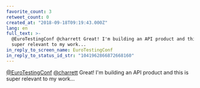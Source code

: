 ```yaml
---
favorite_count: 3
retweet_count: 0
created_at: "2018-09-18T09:19:43.000Z"
lang: en
full_text: >-
  @EuroTestingConf @charrett Great! I'm building an API product and this is
  super relevant to my work...
in_reply_to_screen_name: EuroTestingConf
in_reply_to_status_id_str: "1041962866872668160"
---
```


[@EuroTestingConf](https://twitter.com/EuroTestingConf)
[@charrett](https://twitter.com/charrett) Great! I'm building an API product and
this is super relevant to my work...
